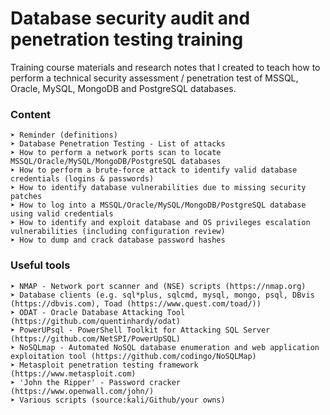 # Database security audit and penetration testing training

Training course materials and research notes that I created to teach how to perform a technical security assessment / penetration test of MSSQL, Oracle, MySQL, MongoDB and PostgreSQL databases.

### Content
```
➤ Reminder (definitions)
➤ Database Penetration Testing - List of attacks
➤ How to perform a network ports scan to locate MSSQL/Oracle/MySQL/MongoDB/PostgreSQL databases
➤ How to perform a brute-force attack to identify valid database credentials (logins & passwords)
➤ How to identify database vulnerabilities due to missing security patches
➤ How to log into a MSSQL/Oracle/MySQL/MongoDB/PostgreSQL database using valid credentials  
➤ How to identify and exploit database and OS privileges escalation vulnerabilities (including configuration review)
➤ How to dump and crack database password hashes
```
### Useful tools
```
➤ NMAP - Network port scanner and (NSE) scripts (https://nmap.org)
➤ Database clients (e.g. sql*plus, sqlcmd, mysql, mongo, psql, DBvis (https://dbvis.com), Toad (https://www.quest.com/toad/))
➤ ODAT - Oracle Database Attacking Tool (https://github.com/quentinhardy/odat) 
➤ PowerUPsql - PowerShell Toolkit for Attacking SQL Server (https://github.com/NetSPI/PowerUpSQL)
➤ NoSQLmap - Automated NoSQL database enumeration and web application exploitation tool (https://github.com/codingo/NoSQLMap)
➤ Metasploit penetration testing framework (https://www.metasploit.com) 
➤ 'John the Ripper' - Password cracker (https://www.openwall.com/john/)
➤ Various scripts (source:kali/Github/your owns)
